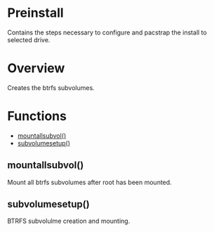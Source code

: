 # Preinstall

Contains the steps necessary to configure and pacstrap the install to selected drive.

# Overview

Creates the btrfs subvolumes.


# Functions
* [mountallsubvol()](#mountallsubvol)
* [subvolumesetup()](#subvolumesetup)


## mountallsubvol()

Mount all btrfs subvolumes after root has been mounted.

## subvolumesetup()

BTRFS subvolulme creation and mounting.


